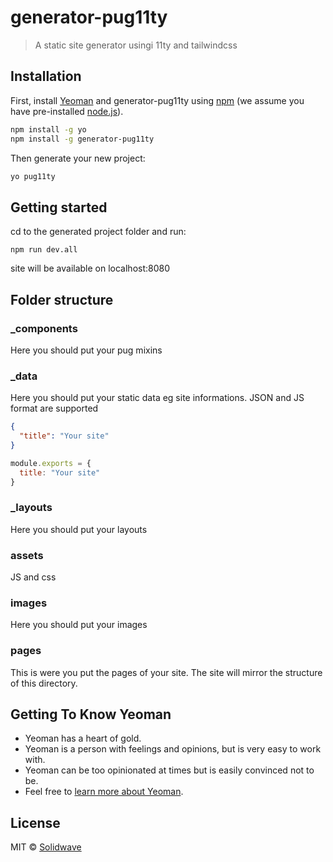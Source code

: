 # generator-pug11ty 
<!-- [![NPM version][npm-image]][npm-url] [![Build Status][travis-image]][travis-url] [![Dependency Status][daviddm-image]][daviddm-url] [![Coverage percentage][coveralls-image]][coveralls-url] -->
> A static site generator usingi 11ty and tailwindcss

## Installation

First, install [Yeoman](http://yeoman.io) and generator-pug11ty using [npm](https://www.npmjs.com/) (we assume you have pre-installed [node.js](https://nodejs.org/)).

```bash
npm install -g yo
npm install -g generator-pug11ty
```

Then generate your new project:

```bash
yo pug11ty
```

## Getting started

cd to the generated project folder and run:

`npm run dev.all`

site will be available on localhost:8080
## Folder structure

### _components
Here you should put your pug mixins

### _data
Here you should put your static data eg site informations. JSON and JS format are supported


```json
{
  "title": "Your site"
}
```

```js
module.exports = {
  title: "Your site"
}
```

### _layouts

Here you should put your layouts

### assets

JS and css

### images

Here you should put your images

### pages

This is were you put the pages of your site. The site will mirror the structure of this directory.

## Getting To Know Yeoman

 * Yeoman has a heart of gold.
 * Yeoman is a person with feelings and opinions, but is very easy to work with.
 * Yeoman can be too opinionated at times but is easily convinced not to be.
 * Feel free to [learn more about Yeoman](http://yeoman.io/).

## License

MIT © [Solidwave]()


[npm-image]: https://badge.fury.io/js/generator-pug11ty.svg
[npm-url]: https://npmjs.org/package/generator-pug11ty
[travis-image]: https://travis-ci.com/Solidwave/generator-pug11ty.svg?branch=master
[travis-url]: https://travis-ci.com/Solidwave/generator-pug11ty
[daviddm-image]: https://david-dm.org/Solidwave/generator-pug11ty.svg?theme=shields.io
[daviddm-url]: https://david-dm.org/Solidwave/generator-pug11ty
[coveralls-image]: https://coveralls.io/repos/Solidwave/generator-pug11ty/badge.svg
[coveralls-url]: https://coveralls.io/r/Solidwave/generator-pug11ty

